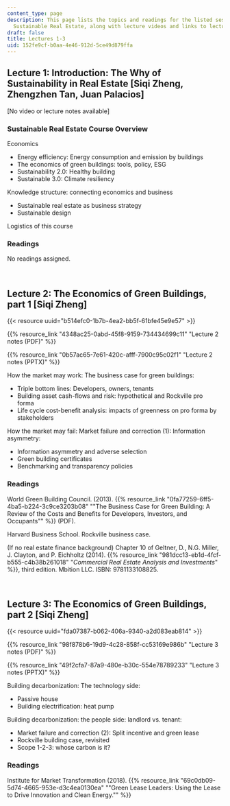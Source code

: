 ```yaml
---
content_type: page
description: This page lists the topics and readings for the listed sessions of 11.350
  Sustainable Real Estate, along with lecture videos and links to lecture slides.
draft: false
title: Lectures 1-3
uid: 152fe9cf-b0aa-4e46-912d-5ce49d879ffa
---
```

## Lecture 1: Introduction: The Why of Sustainability in Real Estate \[Siqi Zheng, Zhengzhen Tan, Juan Palacios\] 

\[No video or lecture notes available\]

### Sustainable Real Estate Course Overview  

Economics  

- Energy efficiency: Energy consumption and emission by buildings  
- The economics of green buildings: tools, policy, ESG  
- Sustainability 2.0: Healthy building  
- Sustainable 3.0: Climate resiliency  

Knowledge structure: connecting economics and business  

- Sustainable real estate as business strategy  
- Sustainable design  

Logistics of this course

### Readings 

No readings assigned.

 

## Lecture 2: The Economics of Green Buildings, part 1 \[Siqi Zheng\] 

{{< resource uuid="b514efc0-1b7b-4ea2-bb5f-61bfe45e9e57" >}}

{{% resource_link "4348ac25-0abd-45f8-9159-734434699c11" "Lecture 2 notes (PDF)" %}}

{{% resource_link "0b57ac65-7e61-420c-afff-7900c95c02f1" "Lecture 2 notes (PPTX)" %}}

How the market may work: The business case for green buildings:  

- Triple bottom lines: Developers, owners, tenants  
- Building asset cash-flows and risk: hypothetical and Rockville pro forma  
- Life cycle cost-benefit analysis: impacts of greenness on pro forma by stakeholders  

How the market may fail: Market failure and correction (1): Information asymmetry:  

- Information asymmetry and adverse selection  
- Green building certificates  
- Benchmarking and transparency policies 

### Readings 

World Green Building Council. (2013). {{% resource_link "0fa77259-6ff5-4ba5-b224-3c9ce3203b08" "\"The Business Case for Green Building: A Review of the Costs and Benefits for Developers, Investors, and Occupants\"" %}} (PDF).

Harvard Business School. Rockville business case.

(If no real estate finance background) Chapter 10 of Geltner, D., N.G. Miller, J. Clayton, and P. Eichholtz (2014). {{% resource_link "981dcc13-eb1d-4fcf-b555-c4b38b261018" "*Commercial Real Estate Analysis and Investments*" %}}, third edition. Mbition LLC. ISBN: 9781133108825.

 

## Lecture 3: The Economics of Green Buildings, part 2 \[Siqi Zheng\] 

{{< resource uuid="fda07387-b062-406a-9340-a2d083eab814" >}}

{{% resource_link "98f878b6-19d9-4c28-858f-cc53169e986b" "Lecture 3 notes (PDF)" %}}

{{% resource_link "49f2cfa7-87a9-480e-b30c-554e78789233" "Lecture 3 notes (PPTX)" %}}

Building decarbonization: The technology side:  

- Passive house  
- Building electrification: heat pump  

Building decarbonization: the people side: landlord vs. tenant:  

- Market failure and correction (2): Split incentive and green lease  
- Rockville building case, revisited  
- Scope 1-2-3: whose carbon is it?

### Readings 

Institute for Market Transformation (2018). {{% resource_link "69c0db09-5d74-4665-953e-d3c4ea0130ea" "\"Green Lease Leaders: Using the Lease to Drive Innovation and Clean Energy.\"" %}}